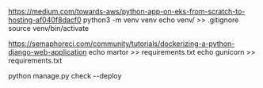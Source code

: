 https://medium.com/towards-aws/python-app-on-eks-from-scratch-to-hosting-af040f8dacf0
python3 -m venv venv
echo venv/ >> .gitignore
source venv/bin/activate

https://semaphoreci.com/community/tutorials/dockerizing-a-python-django-web-application
echo martor >> requirements.txt
echo gunicorn >> requirements.txt


python manage.py check --deploy